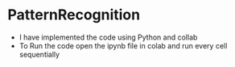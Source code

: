 # PatternRecognition

* I have implemented the code using Python and collab
* To Run the code open the ipynb file in colab and run every cell sequentially
